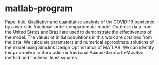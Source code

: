 # matlab-program
Paper title: Qualitative and quantitative analysis of the COVID-19 pandemic by a two-side fractional-order compartmental model.
Outbreak data from the United States and Brazil are used to demonstrate the effectiveness of the model.
The values of initial populations in this work are obtained from the data.
We calculate parameters and numerical approximate solutions of the model using Simulink Design Optimization of MATLAB. 
We can identify the parameters in the model via fractional Adams-Bashforth-Moulton method and nonlinear least squares.
